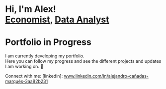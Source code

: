<h1>Hi, I'm Alex! <br/><a href="https://github.com/joshmadakor1">Economist</a>, <a href="https://www.linkedin.com/in/joshmadakor/">Data Analyst</a>

# Portfolio in Progress  

I am currently developing my portfolio.  
Here you can follow my progress and see the different projects and updates I am working on. 🚀

Connect with me:</h2>
[linkedin]: www.linkedin.com/in/alejandro-cañadas-marqués-3aa82b231 


